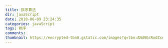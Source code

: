 ```yaml
---
title: 排序算法
dir: javaScript
date: 2018-06-09 23:24:35
categories: javaScript
tags: 排序
comments:
thumbnail: https://encrypted-tbn0.gstatic.com/images?q=tbn:ANd9GcRodZxoUIlXH-bAaWuIXy788cU4RHgPoBb65rsZ0161NA12rCD4Iw
---
```

